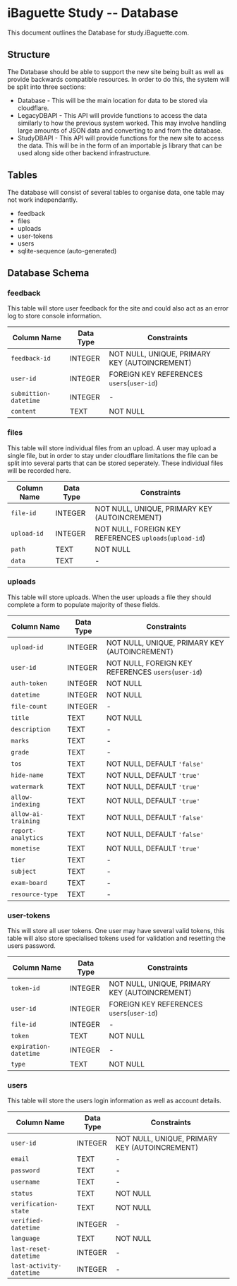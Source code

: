 # iBaguette Study -- Database
This document outlines the Database for study.iBaguette.com.

## Structure

The Database should be able to support the new site being built as well as provide backwards compatible resources.
In order to do this, the system will be split into three sections:
- Database - This will be the main location for data to be stored via cloudflare.
- LegacyDBAPI - This API will provide functions to access the data similarly to how the previous system worked. This may involve handling large amounts of JSON data and converting to and from the database.
- StudyDBAPI - This API will provide functions for the new site to access the data. This will be in the form of an importable js library that can be used along side other backend infrastructure.

## Tables

The database will consist of several tables to organise data, one table may not work independantly.
- feedback
- files
- uploads
- user-tokens
- users
- sqlite-sequence (auto-generated)

## Database Schema

### feedback

This table will store user feedback for the site and could also act as an error log to store console information.

| Column Name            | Data Type | Constraints                                      |
|------------------------|----------|--------------------------------------------------|
| `feedback-id`         | INTEGER  | NOT NULL, UNIQUE, PRIMARY KEY (AUTOINCREMENT)   |
| `user-id`            | INTEGER  | FOREIGN KEY REFERENCES `users`(`user-id`)       |
| `submittion-datetime` | INTEGER  | -                                               |
| `content`            | TEXT     | NOT NULL                                        |

### files

This table will store individual files from an upload. A user may upload a single file, but in order to stay under cloudflare limitations the file can be split into several parts that can be stored seperately. These individual files will be recorded here.

| Column Name  | Data Type | Constraints                                      |
|-------------|----------|--------------------------------------------------|
| `file-id`   | INTEGER  | NOT NULL, UNIQUE, PRIMARY KEY (AUTOINCREMENT)   |
| `upload-id` | INTEGER  | NOT NULL, FOREIGN KEY REFERENCES `uploads`(`upload-id`) |
| `path`      | TEXT     | NOT NULL                                        |
| `data`      | TEXT     | -                                               |

### uploads

This table will store uploads. When the user uploads a file they should complete a form to populate majority of these fields.

| Column Name        | Data Type | Constraints                                      |
|--------------------|----------|--------------------------------------------------|
| `upload-id`       | INTEGER  | NOT NULL, UNIQUE, PRIMARY KEY (AUTOINCREMENT)   |
| `user-id`         | INTEGER  | NOT NULL, FOREIGN KEY REFERENCES `users`(`user-id`) |
| `auth-token`      | INTEGER  | NOT NULL                                        |
| `datetime`        | INTEGER  | NOT NULL                                        |
| `file-count`      | INTEGER  | -                                               |
| `title`          | TEXT     | NOT NULL                                        |
| `description`     | TEXT     | -                                               |
| `marks`          | TEXT     | -                                               |
| `grade`          | TEXT     | -                                               |
| `tos`            | TEXT     | NOT NULL, DEFAULT `'false'`                     |
| `hide-name`      | TEXT     | NOT NULL, DEFAULT `'true'`                      |
| `watermark`      | TEXT     | NOT NULL, DEFAULT `'true'`                      |
| `allow-indexing` | TEXT     | NOT NULL, DEFAULT `'true'`                      |
| `allow-ai-training` | TEXT  | NOT NULL, DEFAULT `'false'`                     |
| `report-analytics` | TEXT  | NOT NULL, DEFAULT `'false'`                     |
| `monetise`       | TEXT     | NOT NULL, DEFAULT `'true'`                      |
| `tier`           | TEXT     | -                                               |
| `subject`        | TEXT     | -                                               |
| `exam-board`     | TEXT     | -                                               |
| `resource-type`  | TEXT     | -                                               |

### user-tokens

This will store all user tokens. One user may have several valid tokens, this table will also store specialised tokens used for validation and resetting the users password.

| Column Name            | Data Type | Constraints                                      |
|------------------------|----------|--------------------------------------------------|
| `token-id`           | INTEGER  | NOT NULL, UNIQUE, PRIMARY KEY (AUTOINCREMENT)   |
| `user-id`            | INTEGER  | FOREIGN KEY REFERENCES `users`(`user-id`)       |
| `file-id`            | INTEGER  | -                                               |
| `token`             | TEXT     | NOT NULL                                        |
| `expiration-datetime` | INTEGER  | -                                               |
| `type`              | TEXT     | NOT NULL                                        |

### users

This table will store the users login information as well as account details.

| Column Name             | Data Type | Constraints                                      |
|-------------------------|----------|--------------------------------------------------|
| `user-id`             | INTEGER  | NOT NULL, UNIQUE, PRIMARY KEY (AUTOINCREMENT)   |
| `email`              | TEXT     | -                                               |
| `password`           | TEXT     | -                                               |
| `username`           | TEXT     | -                                               |
| `status`             | TEXT     | NOT NULL                                        |
| `verification-state` | TEXT     | NOT NULL                                        |
| `verified-datetime`  | INTEGER  | -                                               |
| `language`           | TEXT     | NOT NULL                                        |
| `last-reset-datetime` | INTEGER  | -                                               |
| `last-activity-datetime` | INTEGER | -                                               |
